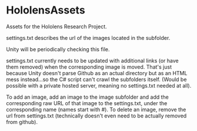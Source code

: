 # HololensAssets

Assets for the Hololens Research Project.

settings.txt describes the url of the images located in the subfolder.

Unity will be periodically checking this file.

settings.txt currently needs to be updated with additional links (or have them removed) when the corresponding image is moved. That's just because Unity doesn't parse Github as an actual directory but as an HTML mess instead...so the C# script can't crawl the subfolders itself. (Would be possible with a private hosted server, meaning no settings.txt needed at all).

To add an image, add an image to the image subfolder and add the corresponding raw URL of that image to the settings.txt, under the corresponding name (names start with #). To delete an image, remove the url from settings.txt (technically doesn't even need to be actually removed from github).
